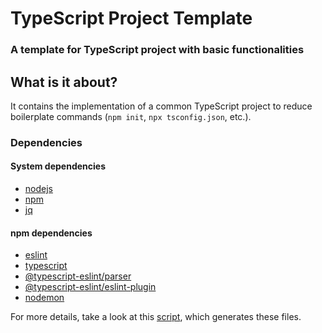 # TypeScript Project Template

### A template for TypeScript project with basic functionalities

## What is it about?

It contains the implementation of a common TypeScript project to reduce boilerplate commands (`npm init`, `npx tsconfig.json`, etc.).

### Dependencies

#### System dependencies

- [nodejs](https://nodejs.org/en/)
- [npm](https://www.npmjs.com/)
- [jq](https://stedolan.github.io/jq/)

#### npm dependencies

- [eslint](https://eslint.org)
- [typescript](https://www.typescriptlang.org)
- [@typescript-eslint/parser](https://www.npmjs.com/package/@typescript-eslint/parser)
- [@typescript-eslint/eslint-plugin](https://github.com/typescript-eslint/typescript-eslint)
- [nodemon](https://nodemon.io/)

For more details, take a look at this [script](https://gist.github.com/airglow923/15b71359a62f262167d38de8f59269f1), which generates these files.
